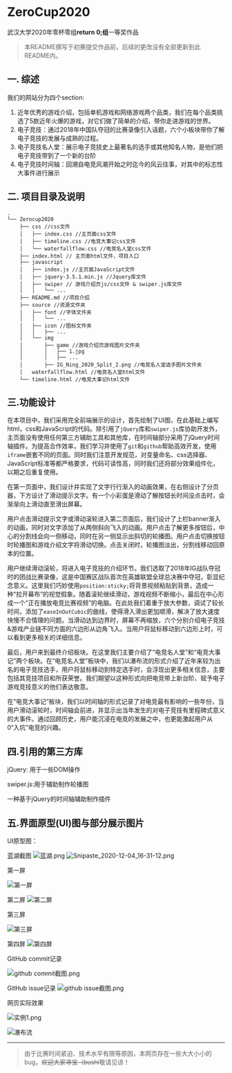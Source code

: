 # ZeroCup2020
武汉大学2020年零杯零组**return 0;组**一等奖作品

> 本README撰写于初赛提交作品前，后续的更改没有全部更新到此README内。

## 一. 综述

我们的网站分为四个section:

1. 近年优秀的游戏介绍，包括单机游戏和网络游戏两个品类，我们在每个品类挑选了5款近年火爆的游戏，对它们做了简单的介绍，带你走进游戏的世界。
2. 电子竞技：通过2018年中国队夺冠的比赛录像引入话题，六个小板块带你了解电子竞技的发展与成熟的过程。
3. 电子竞技名人堂：展示电子竞技史上最著名的选手或其他知名人物，是他们把电子竞技带到了一个新的台阶
4. 电子竞技时间轴：回溯自电竞风潮开始之时迄今的风云往事，对其中的标志性大事件进行展示

## 二. 项目目录及说明

```shell
.
└── Zerocup2020 
    ├── css //css文件
    │   ├── index.css //主页面css文件
    │   ├── timeline.css //电竞大事记css文件
    │   └── waterfallflow.css //电竞名人堂css文件
    ├── index.html // 主页面html文件，项目入口
    ├── javascript
    │   ├── index.js //主页面JavaScript文件
    │   ├── jquery-3.5.1.min.js //Jquery库文件
    │   ├── swiper // 游戏介绍页js/css文件 & swiper.js库文件
    │   │   └── ...
    ├── README.md //项目介绍
    ├── source //资源文件夹
    │   ├── font //字体文件夹
    │   │   └── ...
    │   ├── icon //图标文件夹
    │   │   ├── ...
    │   └── img
    │       ├── game //游戏介绍页游戏图片文件夹
    │       │   ├── 1.jpg
    │       │   ├── ...
    │       ├── IG_Ning_2020_Split_2.png //电竞名人堂选手图片文件夹
    │   waterfallflow.html //电竞名人堂html文件
    └──	timeline.html //电竞大事记html文件
```

## 三.功能设计

​	在本项目中，我们采用完全前端展示的设计，首先绘制了UI图，在此基础上编写html，css和JavaScript的代码。除引用了``jQuery``库和``swiper.js``库协助开发外，主页面没有使用任何第三方辅助工具和其他库，在时间轴部分采用了jQuery时间轴插件。为提高合作效率，我们学习并使用了``git``和``github``帮助高效开发，使用``iframe``嵌套不同的页面。同时我们注意开发规范，对变量命名、css选择器、JavaScript标准等都严格要求，代码可读性高，同时我们还将部分效果组件化，以期之后重复使用。

​	在第一页面中，我们设计并实现了文字行行渐入的动画效果，在右侧设计了分页器，下方设计了滑动提示文字。有一个小彩蛋是滑动了解按钮长时间没点击时，会渐渐向上滑动直至滑出屏幕。

​	用户点击滑动提示文字或滑动滚轮进入第二页面后，我们设计了上栏banner渐入的动画，同时对文字添加了从两侧斜向飞入的动画。用户点击了解更多按钮后，中心的分割线会向一侧移动，同时在另一侧显示出斜切的轮播图。用户点击切换按钮时轮播图和游戏介绍文字将滑动切换。点击关闭时，轮播图淡出，分割线移动回原本的位置。

​	用户继续滑动滚轮，将进入电子竞技的介绍环节。我们选取了2018年IG战队夺冠时的团战比赛录像，这是中国赛区战队首次在英雄联盟全球总决赛中夺冠，彰显纪念意义。这里我们巧妙使用``position:sticky;``将背景视频粘贴到背景，造成一种“拉开幕布”的视觉假象。随着滚轮继续滑动，游戏视频不断缩小，最后在中心形成一个“正在播放电竞比赛视频”的电脑。在此处我们着重于放大参数，调试了较长时间，添加了``easeInOutCubic``的曲线，使得滑入滑出更加顺滑，解决了放大速度快慢不合情理的问题。当滑动达到边界时，屏幕不再缩放，六个分别介绍电子竞技&游戏产业链不同方面的六边形从边角飞入。当用户将鼠标移动到六边形上时，可以看到更多相关的详细信息。

​	最后，用户来到最终介绍板块。在这里我们主要介绍了“电竞名人堂”和“电竞大事记”两个板块。在“电竞名人堂”板块中，我们以瀑布流的形式介绍了近年来较为出名的电子竞技选手，用户将鼠标移动到特定选手时，会浮现出更多相关信息，主要包括其竞技项目和所获荣誉。我们期望以这种形式向把电竞带上新台阶、赋予电子游戏竞技意义的他们表达敬意。

​	在“电竞大事记”板块，我们以时间轴的形式记录了对电竞最有影响的一些年份，当用户滑动滚轮时，时间轴会前进，并显示出当年发生的对电子竞技有里程碑式意义的大事件。通过回顾历史，用户能沉浸在电竞的发展之中，也更能激起用户从0“入坑”电竞的兴趣。



## 四.引用的第三方库

jQuery: 用于一些DOM操作

swiper.js:用于辅助制作轮播图

一种基于jQuery的时间轴辅助制作插件

## 五.界面原型(UI)图与部分展示图片

UI原型图：

蓝湖截图
![蓝湖.png](https://i.loli.net/2020/12/04/4ZRj8Xdg3Fw7QAD.png)
![Snipaste_2020-12-04_16-31-12.png](https://i.loli.net/2020/12/04/MN5w7iIez8ZLQGF.png)

第一屏

![第一屏](https://alipic.lanhuapp.com/xdd4843d81-08a9-425a-af3f-9e445c53958b?x-oss-process=image/quality,q_lossless/format,webp)

第二屏
![第二屏](https://alipic.lanhuapp.com/xd1dbcd093-8ee1-4735-8153-32c93410a85f?x-oss-process=image/quality,q_lossless/format,webp)

第三屏

![第三屏](https://alipic.lanhuapp.com/xd9466595a-f880-4ce2-a9cb-abdca8c1d40b?x-oss-process=image/quality,q_lossless/format,webp)

第四屏
![第四屏](https://alipic.lanhuapp.com/xd24e66adb-b9f4-4a0b-9387-8c21472254c4?x-oss-process=image/quality,q_lossless/format,webp)

GitHub commit记录

![github commit截图.png](https://i.loli.net/2020/12/04/iEVD2yU1n8Y49Ms.png)

GitHub issue记录
![github issue截图.png](https://i.loli.net/2020/12/04/JgzXHICmtanYbG3.png)

网页实际效果

![实例1.png](https://i.loli.net/2020/12/04/lLmne79yqAJrQPX.png)

![瀑布流](https://i.loli.net/2020/12/04/pxg6ak7v5KyidVO.png)

------

> 由于比赛时间紧迫、技术水平有限等原因，本网页存在一些大大小小的bug，~~欢迎大家寻宝（bushi~~敬请见谅！
